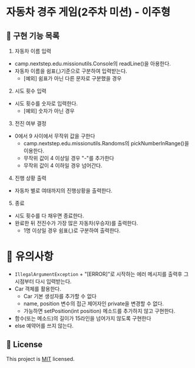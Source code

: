 # 자동차 경주 게임(2주차 미션) - 이주형

## 🚗 구현 기능 목록

1. 자동차 이름 입력
  - camp.nextstep.edu.missionutils.Console의 readLine()을 아용한다.
  - 자동차 이름을 쉼표(,)기준으로 구분하여 입력받는다.
    - [예외] 쉼표가 아닌 다른 문자로 구분했을 경우

2. 시도 횟수 입력
  - 시도 횟수를 숫자로 입력한다.
    - [예외] 숫자가 아닌 경우 
  
3. 전진 여부 결정
  - 0에서 9 사이에서 무작위 값을 구한다
    - camp.nextstep.edu.missionutils.Randoms의 pickNumberInRange()을 이용한다.
    - 무작위 값이 4 이상일 경우 "-"를 추가한다
    - 무작위 값이 4 이하일 경우 넘어간다.
    
4. 진행 상황 출력
  - 자동차 별로 여태까지의 진행상황을 출력한다.

5. 종료
  - 시도 횟수를 다 채우면 종료한다.
  - 완료한 뒤 전진수가 가장 많은 자동차(우승자)를 출력한다. 
    - 1명 이상일 경우 쉼표(,)로 구분하여 출력한다.

# 📍 유의사항
- `IllegalArgumentException` + "[ERROR]"로 시작하는 에러 메시지를 출력후 그 시점부터 다시 입력받는다.
- Car 객체를 활용한다.
  - Car 기본 생성자를 추가할 수 없다
  - name, position 변수의 접근 제어자인 private을 변경할 수 없다.
  - 가능하면 setPosition(int position) 메소드를 추가하지 않고 구현한다.
- 함수(또는 메소드)의 길이가 15라인을 넘어가지 않도록 구현한다
- else 예약어를 쓰지 않는다.

## 📝 License

This project is [MIT](https://github.com/woowacourse/java-racingcar-precourse/blob/master/LICENSE) licensed.
